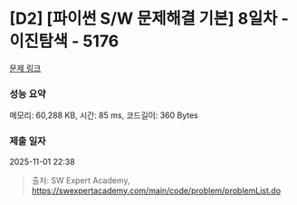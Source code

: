 # [D2] [파이썬 S/W 문제해결 기본] 8일차 - 이진탐색 - 5176 

[문제 링크](https://swexpertacademy.com/main/code/problem/problemDetail.do?contestProbId=AWTa0jjq4ggDFAVT) 

### 성능 요약

메모리: 60,288 KB, 시간: 85 ms, 코드길이: 360 Bytes

### 제출 일자

2025-11-01 22:38



> 출처: SW Expert Academy, https://swexpertacademy.com/main/code/problem/problemList.do